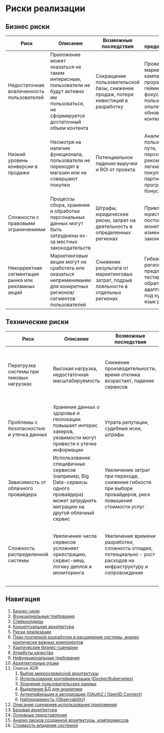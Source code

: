 # Риски реализации

## Бизнес риски

| Риск                                               | Описание                                                                                                                                  | Возможные последствия                                                               | Меры предосторожности                                                                                                            |
|----------------------------------------------------|-------------------------------------------------------------------------------------------------------------------------------------------|-------------------------------------------------------------------------------------|----------------------------------------------------------------------------------------------------------------------------------|
| Недостаточная вовлеченность пользователей          | Приложение может оказаться не таким интересным, пользователи не будут активно им пользоваться, не сформируется достаточный объем контента | Сокращение пользовательской базы, снижение продаж, потери инвестиций в разработку   | Проведение маркетинговых кампаний, проработка геймификации, фокус на пользовательском опыте, регулярные обновления контента      |
| Низкий уровень конверсии в продажи                 | Несмотря на наличие функционала, пользователи не переходят в магазин или не совершают покупки                                             | Потенциальное падение выручки и ROI от проекта                                      | Анализ пользовательского пути, персональные рекомендации, легкий процесс покупки, партнерские программы, бонусы и скидки         |
| Сложности с правовыми ограничениями                | Процессы сбора, хранения и обработки персональных данных могут быть затруднены из-за местных законодательств                              | Штрафы, юридические риски, запрет на деятельность в определенных регионах           | Привлечение юристов, постоянный мониторинг изменений в законодательствах                                                         |
| Некорректная сегментация рынка или рекламных акций | Маркетинговые акции могут не сработать или оказаться неприменимыми для конкретных регионов/сегментов пользователей                        | Снижение результата от маркетинговых затрат, подрыв лояльности в отдельных регионах | Гибкая настройка региональных предложений, A/B-тестирование, сбор обратной связи, адаптация контента под культуру и язык региона |

## Технические риски

| Риск                                     | Описание                                                                                                                              | Возможные последствия                                                                                            | Меры предосторожности                                                                                                              |
|------------------------------------------|---------------------------------------------------------------------------------------------------------------------------------------|------------------------------------------------------------------------------------------------------------------|------------------------------------------------------------------------------------------------------------------------------------|
| Перегрузка системы при пиковых нагрузках | Высокая нагрузка, недостаточная масштабируемость                                                                                      | Снижение производительности, время отклика возрастает, падение сервисов                                          | Горизонтальное масштабирование микросервисов, использование облачных инструментов (автоматический скейлинг, балансировка)          |
| Проблемы с безопасностью и утечка данных | Хранение данных о здоровье и геолокации повышает интерес хакеров, уязвимости могут привести к утечке информации                       | Утрата репутации, судебные иски, штрафы                                                                          | Регулярные аудиты безопасности, шифрование, системы обнаружения вторжений                                                          |
| Зависимость от облачного провайдера      | Использование специфичных сервисов (например, Big Data-сервисы одного провайдера) может затруднить миграцию на другой облачный сервис | Увеличение затрат при переходе, снижение гибкости при выборе провайдеров, риск повышения стоимости услуг         | Выбор максимально абстрагированных инструментов (Kubernetes, OpenAPI стандарты), multi-cloud стратегия                             |
| Сложность распределенной системы         | Увеличение числа сервисов усложняет оркестрацию, сервис-меш, логику деплоя и мониторинга                                              | Увеличение времени разработки, сложность отладки, потенциально - рост расходов на инфраструктуру и сопровождение | Автоматизация CI/CD, тщательная документация, DevOps/SRE-практики, централизованный мониторинг (логирование, метрики, трассировка) |

## Навигация

1. [Бизнес-цели](https://github.com/f0rw4rd-dev/sb-final-project/blob/main/business_objectives.md)
2. [Функциональные требования](https://github.com/f0rw4rd-dev/sb-final-project/blob/main/functional_requirements.md)
3. [Стейкхолдеры](https://github.com/f0rw4rd-dev/sb-final-project/blob/main/stakeholders.md)
4. [Концептуальная архитектура](https://github.com/f0rw4rd-dev/sb-final-project/blob/main/concept_architecture.md)
5. [Риски реализации](https://github.com/f0rw4rd-dev/sb-final-project/blob/main/implementation_risks.md)
6. [План поэтапной разработки и расширения системы, анализ критически важных компонентов](https://github.com/f0rw4rd-dev/sb-final-project/blob/main/development_plan.md)
7. [Критические бизнес-сценарии](https://github.com/f0rw4rd-dev/sb-final-project/blob/main/critical_business_scenarios.md)
8. [Атрибуты качества](https://github.com/f0rw4rd-dev/sb-final-project/blob/main/quality_attributes.md)
9. [Нефункциональные требования](https://github.com/f0rw4rd-dev/sb-final-project/blob/main/nonfunctional_requirements.md)
10. [Архитектурные опции](https://github.com/f0rw4rd-dev/sb-final-project/blob/main/architectural_options.md)
11. Список ADR
    1. [Выбор микросервисной архитектуры](https://github.com/f0rw4rd-dev/sb-final-project/blob/main/adr_01.md)
    2. [Использование контейнеризации (Docker/Kubernetes)](https://github.com/f0rw4rd-dev/sb-final-project/blob/main/adr_02.md)
    3. [Хранение пользовательских данных](https://github.com/f0rw4rd-dev/sb-final-project/blob/main/adr_03.md)
    4. [Выделение БД для аналитики](https://github.com/f0rw4rd-dev/sb-final-project/blob/main/adr_04.md)
    5. [Аутентификация и авторизация (OAuth2 / OpenID Connect)](https://github.com/f0rw4rd-dev/sb-final-project/blob/main/adr_05.md)
    6. [Наблюдаемость (Observability)](https://github.com/f0rw4rd-dev/sb-final-project/blob/main/adr_06.md)
12. [Описание сценариев использования приложения](https://github.com/f0rw4rd-dev/sb-final-project/blob/main/use_cases.md)
13. [Базовая архитектура](https://github.com/f0rw4rd-dev/sb-final-project/blob/main/basic_architecture.md)
14. [Основные представления](https://github.com/f0rw4rd-dev/sb-final-project/blob/main/views.md)
15. [Анализ рисков созданной архитектуры, компромиссов](https://github.com/f0rw4rd-dev/sb-final-project/blob/main/architecture_risks.md)
16. [Стоимость владения системой](https://github.com/f0rw4rd-dev/sb-final-project/blob/main/costs.md)